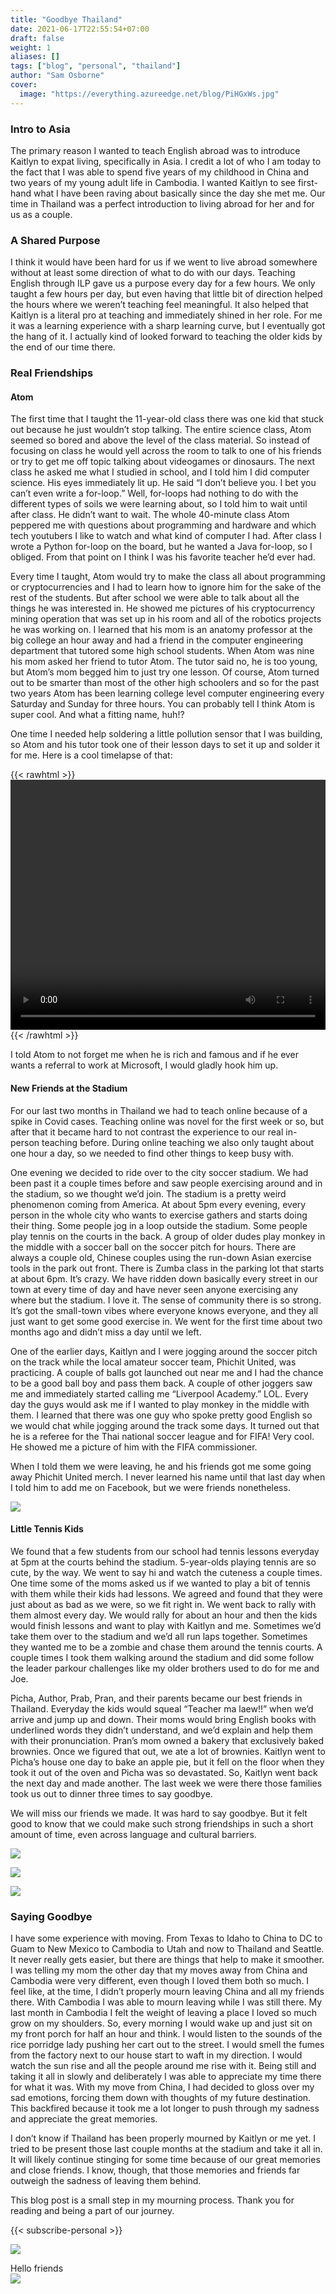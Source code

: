 ```yaml
---
title: "Goodbye Thailand"
date: 2021-06-17T22:55:54+07:00
draft: false
weight: 1
aliases: []
tags: ["blog", "personal", "thailand"]
author: "Sam Osborne"
cover:
  image: "https://everything.azureedge.net/blog/PiHGxWs.jpg"
---
```


### Intro to Asia  

The primary reason I wanted to teach English abroad was to introduce Kaitlyn to expat living, specifically in Asia. I credit a lot of who I am today to the fact that I was able to spend five years of my childhood in China and two years of my young adult life in Cambodia. I wanted Kaitlyn to see first-hand what I have been raving about basically since the day she met me. Our time in Thailand was a perfect introduction to living abroad for her and for us as a couple. 

### A Shared Purpose  

I think it would have been hard for us if we went to live abroad somewhere without at least some direction of what to do with our days. Teaching English through ILP gave us a purpose every day for a few hours. We only taught a few hours per day, but even having that little bit of direction helped the hours where we weren’t teaching feel meaningful. It also helped that Kaitlyn is a literal pro at teaching and immediately shined in her role. For me it was a learning experience with a sharp learning curve, but I eventually got the hang of it. I actually kind of looked forward to teaching the older kids by the end of our time there.

### Real Friendships  

#### Atom  

The first time that I taught the 11-year-old class there was one kid that stuck out because he just wouldn’t stop talking. The entire science class, Atom seemed so bored and above the level of the class material. So instead of focusing on class he would yell across the room to talk to one of his friends or try to get me off topic talking about videogames or dinosaurs. The next class he asked me what I studied in school, and I told him I did computer science. His eyes immediately lit up. He said “I don’t believe you. I bet you can’t even write a for-loop.” Well, for-loops had nothing to do with the different types of soils we were learning about, so I told him to wait until after class. He didn’t want to wait. The whole 40-minute class Atom peppered me with questions about programming and hardware and which tech youtubers I like to watch and what kind of computer I had. After class I wrote a Python for-loop on the board, but he wanted a Java for-loop, so I obliged. From that point on I think I was his favorite teacher he’d ever had.  

Every time I taught, Atom would try to make the class all about programming or cryptocurrencies and I had to learn how to ignore him for the sake of the rest of the students. But after school we were able to talk about all the things he was interested in. He showed me pictures of his cryptocurrency mining operation that was set up in his room and all of the robotics projects he was working on. I learned that his mom is an anatomy professor at the big college an hour away and had a friend in the computer engineering department that tutored some high school students. When Atom was nine his mom asked her friend to tutor Atom. The tutor said no, he is too young, but Atom’s mom begged him to just try one lesson. Of course, Atom turned out to be smarter than most of the other high schoolers and so for the past two years Atom has been learning college level computer engineering every Saturday and Sunday for three hours. You can probably tell I think Atom is super cool. And what a fitting name, huh!?  

One time I needed help soldering a little pollution sensor that I was building, so Atom and his tutor took one of their lesson days to set it up and solder it for me. Here is a cool timelapse of that:  

{{< rawhtml >}}
  <video width="100%" height="400" autoplay loop>
    <source src="https://everything.azureedge.net/blog/Er8PsQf.mp4" type="video/mp4">
  Your browser does not support the video tag.
  </video>
{{< /rawhtml >}} 

I told Atom to not forget me when he is rich and famous and if he ever wants a referral to work at Microsoft, I would gladly hook him up.  

#### New Friends at the Stadium  

For our last two months in Thailand we had to teach online because of a spike in Covid cases. Teaching online was novel for the first week or so, but after that it became hard to not contrast the experience to our real in-person teaching before. During online teaching we also only taught about one hour a day, so we needed to find other things to keep busy with.  

One evening we decided to ride over to the city soccer stadium. We had been past it a couple times before and saw people exercising around and in the stadium, so we thought we’d join. The stadium is a pretty weird phenomenon coming from America. At about 5pm every evening, every person in the whole city who wants to exercise gathers and starts doing their thing. Some people jog in a loop outside the stadium. Some people play tennis on the courts in the back. A group of older dudes play monkey in the middle with a soccer ball on the soccer pitch for hours. There are always a couple old, Chinese couples using the run-down Asian exercise tools in the park out front. There is Zumba class in the parking lot that starts at about 6pm. It’s crazy. We have ridden down basically every street in our town at every time of day and have never seen anyone exercising any where but the stadium. I love it.
The sense of community there is so strong. It’s got the small-town vibes where everyone knows everyone, and they all just want to get some good exercise in. We went for the first time about two months ago and didn’t miss a day until we left.  

One of the earlier days, Kaitlyn and I were jogging around the soccer pitch on the track while the local amateur soccer team, Phichit United, was practicing. A couple of balls got launched out near me and I had the chance to be a good ball boy and pass them back. A couple of other joggers saw me and immediately started calling me “Liverpool Academy.” LOL. Every day the guys would ask me if I wanted to play monkey in the middle with them. I learned that there was one guy who spoke pretty good English so we would chat while jogging around the track some days. It turned out that he is a referee for the Thai national soccer league and for FIFA! Very cool. He showed me a picture of him with the FIFA commissioner.  

When I told them we were leaving, he and his friends got me some going away Phichit United merch. I never learned his name until that last day when I told him to add me on Facebook, but we were friends nonetheless.  

![](https://everything.azureedge.net/blog/MjnJyEq.jpg)  

#### Little Tennis Kids  

We found that a few students from our school had tennis lessons everyday at 5pm at the courts behind the stadium. 5-year-olds playing tennis are so cute, by the way. We went to say hi and watch the cuteness a couple times. One time some of the moms asked us if we wanted to play a bit of tennis with them while their kids had lessons. We agreed and found that they were just about as bad as we were, so we fit right in. We went back to rally with them almost every day. We would rally for about an hour and then the kids would finish lessons and want to play with Kaitlyn and me. Sometimes we’d take them over to the stadium and we’d all run laps together. Sometimes they wanted me to be a zombie and chase them around the tennis courts. A couple times I took them walking around the stadium and did some follow the leader parkour challenges like my older brothers used to do for me and Joe.  

Picha, Author, Prab, Pran, and their parents became our best friends in Thailand. Everyday the kids would squeal “Teacher ma laew!!” when we’d arrive and jump up and down. Their moms would bring English books with underlined words they didn’t understand, and we’d explain and help them with their pronunciation. Pran’s mom owned a bakery that exclusively baked brownies. Once we figured that out, we ate a lot of brownies. Kaitlyn went to Picha’s house one day to bake an apple pie, but it fell on the floor when they took it out of the oven and Picha was so devastated. So, Kaitlyn went back the next day and made another. The last week we were there those families took us out to dinner three times to say goodbye.  

We will miss our friends we made. It was hard to say goodbye. But it felt good to know that we could make such strong friendships in such a short amount of time, even across language and cultural barriers.  

![](https://everything.azureedge.net/blog/PiHGxWs.jpg)

![](https://everything.azureedge.net/blog/ivVzxHX.jpg)

![](https://everything.azureedge.net/blog/VqXAZXn.jpg)  

### Saying Goodbye  

I have some experience with moving. From Texas to Idaho to China to DC to Guam to New Mexico to Cambodia to Utah and now to Thailand and Seattle. It never really gets easier, but there are things that help to make it smoother. I was telling my mom the other day that my moves away from China and Cambodia were very different, even though I loved them both so much. I feel like, at the time, I didn’t properly mourn leaving China and all my friends there. With Cambodia I was able to mourn leaving while I was still there. My last month in Cambodia I felt the weight of leaving a place I loved so much grow on my shoulders. So, every morning I would wake up and just sit on my front porch for half an hour and think. I would listen to the sounds of the rice porridge lady pushing her cart out to the street. I would smell the fumes from the factory next to our house start to waft in my direction. I would watch the sun rise and all the people around me rise with it. Being still and taking it all in slowly and deliberately I was able to appreciate my time there for what it was. With my move from China, I had decided to gloss over my sad emotions, forcing them down with thoughts of my future destination. This backfired because it took me a lot longer to push through my sadness and appreciate the great memories.  

I don’t know if Thailand has been properly mourned by Kaitlyn or me yet. I tried to be present those last couple months at the stadium and take it all in. It will likely continue stinging for some time because of our great memories and close friends. I know, though, that those memories and friends far outweigh the sadness of leaving them behind.  

This blog post is a small step in my mourning process. Thank you for reading and being a part of our journey. 

{{< subscribe-personal >}}

![](https://everything.azureedge.net/blog/Rvt2Kjw.jpg)

Hello friends  
![](https://everything.azureedge.net/blog/gPUvNYR.jpg)

